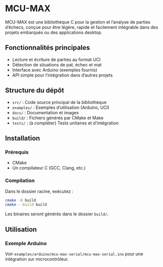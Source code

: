 # MCU-MAX

MCU-MAX est une bibliothèque C pour la gestion et l’analyse de parties d’échecs, conçue pour être légère, rapide et facilement intégrable dans des projets embarqués ou des applications desktop.

## Fonctionnalités principales

- Lecture et écriture de parties au format UCI
- Détection de situations de pat, échec et mat
- Interface avec Arduino (exemples fournis)
- API simple pour l’intégration dans d’autres projets

## Structure du dépôt

- `src/` : Code source principal de la bibliothèque
- `examples/` : Exemples d’utilisation (Arduino, UCI)
- `docs/` : Documentation et images
- `build/` : Fichiers générés par CMake et Make
- `tests/` : (à compléter) Tests unitaires et d’intégration

## Installation

### Prérequis

- CMake
- Un compilateur C (GCC, Clang, etc.)

### Compilation

Dans le dossier racine, exécutez :

```sh
cmake -B build
cmake --build build
```

Les binaires seront générés dans le dossier `build/`.

## Utilisation

### Exemple Arduino

Voir `examples/arduino/mcu-max-serial/mcu-max-serial.ino` pour une intégration sur microcontrôleur.
